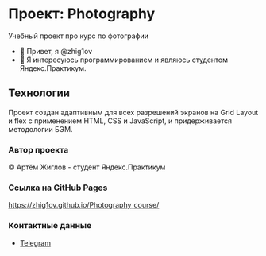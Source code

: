 # Проект: Photography

Учебный проект про курс по фотографии
<br/>


- 👋 Привет, я @zhig1ov
- 👀 Я интересуюсь программированием и являюсь студентом Яндекс.Практикум.


## Технологии
Проект создан адаптивным для всех разрешений экранов на Grid Layout и flex с применением HTML, CSS и JavaScript, и придерживается методологии БЭМ.

### Автор проекта
&copy; Артём Жиглов - студент Яндекс.Практикум

### Ссылка на GitHub Pages
https://zhig1ov.github.io/Photography_course/

### Контактные данные
* [Telegram](https://t.me/tmzlv)